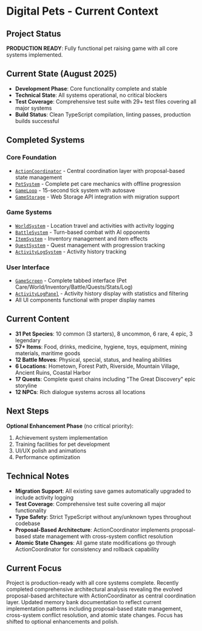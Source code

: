 # Digital Pets - Current Context

## Project Status
**PRODUCTION READY**: Fully functional pet raising game with all core systems implemented.

## Current State (August 2025)
- **Development Phase**: Core functionality complete and stable
- **Technical State**: All systems operational, no critical blockers
- **Test Coverage**: Comprehensive test suite with 29+ test files covering all major systems
- **Build Status**: Clean TypeScript compilation, linting passes, production builds successful

## Completed Systems
### Core Foundation
- [`ActionCoordinator`](src/engine/ActionCoordinator.ts) - Central coordination layer with proposal-based state management
- [`PetSystem`](src/systems/PetSystem.ts) - Complete pet care mechanics with offline progression
- [`GameLoop`](src/engine/GameLoop.ts) - 15-second tick system with autosave
- [`GameStorage`](src/storage/GameStorage.ts) - Web Storage API integration with migration support

### Game Systems
- [`WorldSystem`](src/systems/WorldSystem.ts) - Location travel and activities with activity logging
- [`BattleSystem`](src/systems/BattleSystem.ts) - Turn-based combat with AI opponents
- [`ItemSystem`](src/systems/ItemSystem.ts) - Inventory management and item effects
- [`QuestSystem`](src/systems/QuestSystem.ts) - Quest management with progression tracking
- [`ActivityLogSystem`](src/systems/ActivityLogSystem.ts) - Activity history tracking

### User Interface
- [`GameScreen`](src/components/GameScreen.tsx) - Complete tabbed interface (Pet Care/World/Inventory/Battle/Quests/Stats/Log)
- [`ActivityLogPanel`](src/components/world/ActivityLogPanel.tsx) - Activity history display with statistics and filtering
- All UI components functional with proper display names

## Current Content
- **31 Pet Species**: 10 common (3 starters), 8 uncommon, 6 rare, 4 epic, 3 legendary
- **57+ Items**: Food, drinks, medicine, hygiene, toys, equipment, mining materials, maritime goods
- **12 Battle Moves**: Physical, special, status, and healing abilities
- **6 Locations**: Hometown, Forest Path, Riverside, Mountain Village, Ancient Ruins, Coastal Harbor
- **17 Quests**: Complete quest chains including "The Great Discovery" epic storyline
- **12 NPCs**: Rich dialogue systems across all locations

## Next Steps
**Optional Enhancement Phase** (no critical priority):
1. Achievement system implementation
2. Training facilities for pet development
3. UI/UX polish and animations
4. Performance optimization

## Technical Notes
- **Migration Support**: All existing save games automatically upgraded to include activity logging
- **Test Coverage**: Comprehensive test suite covering all major functionality
- **Type Safety**: Strict TypeScript without any/unknown types throughout codebase
- **Proposal-Based Architecture**: ActionCoordinator implements proposal-based state management with cross-system conflict resolution
- **Atomic State Changes**: All game state modifications go through ActionCoordinator for consistency and rollback capability

## Current Focus
Project is production-ready with all core systems complete. Recently completed comprehensive architectural analysis revealing the evolved proposal-based architecture with ActionCoordinator as central coordination layer. Updated memory bank documentation to reflect current implementation patterns including proposal-based state management, cross-system conflict resolution, and atomic state changes. Focus has shifted to optional enhancements and polish.